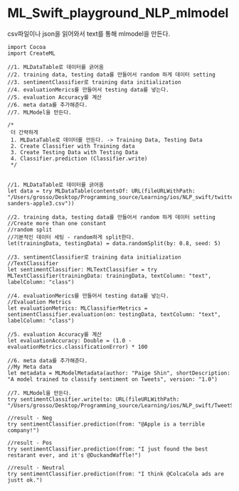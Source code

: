 # ML_Swift_playground_NLP_mlmodel

csv파일이나 json을 읽어와서 text를 통해 mlmodel을 만든다.


    import Cocoa
    import CreateML

    //1. MLDataTable로 데이터를 긁어옴
    //2. training data, testing data를 만들어서 random 하게 데이터 setting
    //3. sentimentClassifier로 training data initialization
    //4. evaluationMerics를 만들어서 testing data를 넣는다.
    //5. evaluation Accuracy를 계산
    //6. meta data를 추가해준다.
    //7. MLModel을 만든다.

    /*
     더 간략하게
     1. MLDataTable로 데이터를 만든다. -> Training Data, Testing Data
     2. Create Classifier with Training data
     3. Create Testing Data with Testing Data
     4. Classifier.prediction (Classifier.write)
     */


    //1. MLDataTable로 데이터를 긁어옴
    let data = try MLDataTable(contentsOf: URL(fileURLWithPath: "/Users/grosso/Desktop/Programming_source/Learning/ios/NLP_swift/twitter-sanders-apple3.csv"))

    //2. training data, testing data를 만들어서 random 하게 데이터 setting
    //Create more than one constant
    //random split
    //기본적인 데이터 세팅 - random하게 split한다.
    let(trainingData, testingData) = data.randomSplit(by: 0.8, seed: 5)

    //3. sentimentClassifier로 training data initialization
    //TextClassifier
    let sentimentClassifier: MLTextClassifier = try MLTextClassifier(trainingData: trainingData, textColumn: "text", labelColumn: "class")

    //4. evaluationMerics를 만들어서 testing data를 넣는다.
    //Evaluation Metrics
    let evaluationMetrics: MLClassifierMetrics = sentimentClassifier.evaluation(on: testingData, textColumn: "text", labelColumn: "class")

    //5. evaluation Accuracy를 계산
    let evaluationAccuracy: Double = (1.0 - evaluationMetrics.classificationError) * 100

    //6. meta data를 추가해준다.
    //My Meta data
    let metadata = MLModelMetadata(author: "Paige Shin", shortDescription: "A model trained to classify sentiment on Tweets", version: "1.0")

    //7. MLModel을 만든다.
    try sentimentClassifier.write(to: URL(fileURLWithPath: "/Users/grosso/Desktop/Programming_source/Learning/ios/NLP_swift/TweetSentimentClassifier.mlmodel"))

    //result - Neg
    try sentimentClassifier.prediction(from: "@Apple is a terrible company!")

    //result - Pos
    try sentimentClassifier.prediction(from: "I just found the best restarant ever, and it's @DuckandWaffle!")

    //result - Neutral
    try sentimentClassifier.prediction(from: "I think @ColcaCola ads are justt ok.")
